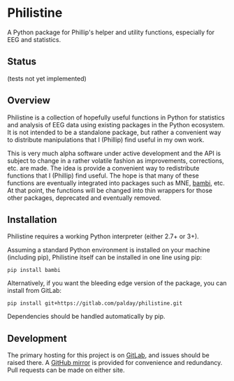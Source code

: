# Philistine
A Python package for Phillip's helper and utility functions, especially for EEG and statistics.

## Status

(tests not yet implemented)

## Overview
Philistine is a collection of hopefully useful functions in Python for statistics and analysis of EEG data using existing packages in the Python ecosystem. It is not intended to be a standalone package, but rather a convenient way to distribute manipulations that I (Phillip) find useful in my own work.


This is very much alpha software under active development and the API is subject to change in a rather volatile fashion as improvements, corrections, etc. are made. The idea is provide a convenient way to redistribute functions that I (Phillip) find useful. The hope is that many of these functions are eventually integrated into packages such as MNE, [bambi](https://github.com/bambinos/bambi), etc. At that point, the functions will be changed into thin wrappers for those other packages, deprecated and eventually removed.


## Installation

Philistine requires a working Python interpreter (either 2.7+ or 3+).

Assuming a standard Python environment is installed on your machine (including pip), Philistine itself can be installed in one line using pip:

    pip install bambi

Alternatively, if you want the bleeding edge version of the package, you can install from GitLab:

    pip install git+https://gitlab.com/palday/philistine.git

Dependencies should be handled automatically by pip.

## Development

The primary hosting for this project is on [GitLab](https://gitlab.com/palday/philistine), and issues should be raised there. A [GitHub mirror](https://github.com/palday/philistine/) is provided for convenience and redundancy. Pull requests can be made on either site.